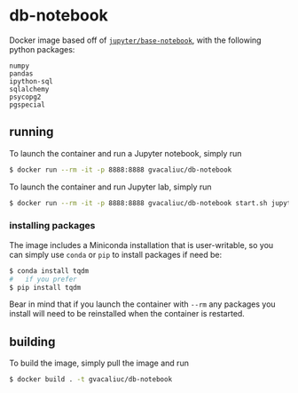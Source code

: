 # db-notebook

Docker image based off of
[`jupyter/base-notebook`](https://github.com/jupyter/docker-stacks/), with the
following python packages:

```text
numpy
pandas
ipython-sql
sqlalchemy
psycopg2
pgspecial
```

## running

To launch the container and run a Jupyter notebook, simply run
```bash
$ docker run --rm -it -p 8888:8888 gvacaliuc/db-notebook
```

To launch the container and run Jupyter lab, simply run
```bash
$ docker run --rm -it -p 8888:8888 gvacaliuc/db-notebook start.sh jupyter lab
```

### installing packages

The image includes a Miniconda installation that is user-writable, so you 
can simply use `conda` or `pip` to install packages if need be:  
```bash
$ conda install tqdm
#   if you prefer
$ pip install tqdm
```

Bear in mind that if you launch the container with `--rm` any packages you
install will need to be reinstalled when the container is restarted.

## building

To build the image, simply pull the image and run
```bash
$ docker build . -t gvacaliuc/db-notebook
```
